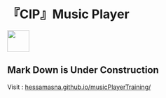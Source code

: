 # 『CIP』Music Player
<img src="https://github.com/hessamasna/musicPlayerTraining/raw/main/img/fav.png" width="50" height="50">

## Mark Down is Under Construction

Visit : [hessamasna.github.io/musicPlayerTraining/](https://hessamasna.github.io/musicPlayerTraining/)
